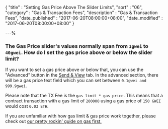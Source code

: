 {
"title"          : "Setting Gas Price Above The Slider Limits",
"sort"           : "06",
"category"       : "Gas & Transaction Fees",
"description"    : "Gas & Transaction Fees",
"date_published" : "2017-06-20T08:00:00+08:00",
"date_modified"  : "2017-06-20T08:00:00+08:00"
}

---%

### The Gas Price slider's values normally span from `1gwei` to `40gwei`. How do I set the gas price above or below the slider limit?

 If you want to set a gas price above or below that, you can use the "Advanced" button in the [Send & View](https://mycrypto.com/account) tab. In the advanced section, there will be a gas price text field which you can set between `0.1gwei and 999.9gwei`.


Please note that the TX Fee is the `gas limit * gas price`. This means that a contract transaction with a gas limit of `200000` using a gas price of `150 GWEI` would cost `0.03 ETH`.

If you are unfamiliar with how gas limit & gas price work together, please check out [our pretty rockin' guide on gas first.](https://support.mycrypto.com/gas/what-is-gas-ethereum.html)
